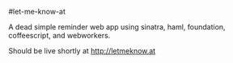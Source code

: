 #let-me-know-at

A dead simple reminder web app using sinatra, haml, foundation, coffeescript, and webworkers.

Should be live shortly at http://letmeknow.at
